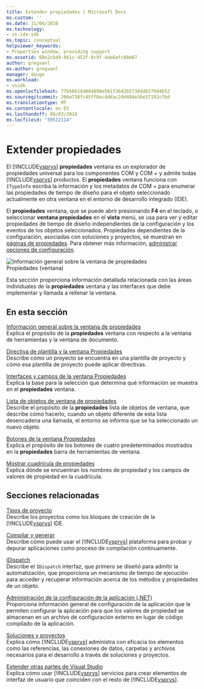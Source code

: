 ```yaml
---
title: Extender propiedades | Microsoft Docs
ms.custom: ''
ms.date: 11/04/2016
ms.technology:
- vs-ide-sdk
ms.topic: conceptual
helpviewer_keywords:
- Properties window, providing support
ms.assetid: 68e2cbd4-861c-453f-8c9f-4ab6afc80e67
author: gregvanl
ms.author: gregvanl
manager: douge
ms.workload:
- vssdk
ms.openlocfilehash: 77b5861dd084098e561f3642b5738dd0279d4b52
ms.sourcegitcommit: 206e738fc45ff8ec4ddac2dd484e5be37192cfbd
ms.translationtype: MT
ms.contentlocale: es-ES
ms.lasthandoff: 08/03/2018
ms.locfileid: "39512114"
---
```

# <a name="extend-properties"></a>Extender propiedades
El [!INCLUDE[vsprvs](../../code-quality/includes/vsprvs_md.md)] **propiedades** ventana es un explorador de propiedades universal para los componentes COM y COM + y admite todas [!INCLUDE[vsprvs](../../code-quality/includes/vsprvs_md.md)] productos. El **propiedades** ventana funciona con `ITypeInfo` escriba la información y los metadatos de COM + para enumerar las propiedades de tiempo de diseño para el objeto seleccionado actualmente en otra ventana en el entorno de desarrollo integrado (IDE).  
  
 El **propiedades** ventana, que se puede abrir presionando **F4** en el teclado, o seleccionar **ventana propiedades** en el **vista** menú, se usa para ver y editar propiedades de tiempo de diseño independientes de la configuración y los eventos de los objetos seleccionados. Propiedades dependientes de la configuración, asociadas con soluciones y proyectos, se muestran en [páginas de propiedades](../../extensibility/internals/property-pages.md). Para obtener más información, [administrar opciones de configuración](../../extensibility/internals/managing-configuration-options.md).  
  
 ![Información general sobre la ventana de propiedades](../../extensibility/internals/media/vspropertieswindow.png "vsPropertiesWindow")  
Propiedades (ventana)  
  
 Esta sección proporciona información detallada relacionada con las áreas individuales de la **propiedades** ventana y las interfaces que debe implementar y llamada a rellenar la ventana.  
  
## <a name="in-this-section"></a>En esta sección  
 [Información general sobre la ventana de propiedades](../../extensibility/internals/properties-window-overview.md)  
 Explica el propósito de la **propiedades** ventana con respecto a la ventana de herramientas y la ventana de documento.  
  
 [Directiva de plantilla y la ventana Propiedades](../../extensibility/internals/template-policy-and-the-properties-window.md)  
 Describe cómo un proyecto se encuentra en una plantilla de proyecto y cómo esa plantilla de proyecto puede aplicar directivas.  
  
 [Interfaces y campos de la ventana Propiedades](../../extensibility/internals/properties-window-fields-and-interfaces.md)  
 Explica la base para la selección que determina qué información se muestra en el **propiedades** ventana.  
  
 [Lista de objetos de ventana de propiedades](../../extensibility/internals/properties-window-object-list.md)  
 Describe el propósito de la **propiedades** lista de objetos de ventana, que describe cómo hacerlo, cuando un objeto diferente de esta lista desencadena una llamada, el entorno se informa que se ha seleccionado un nuevo objeto.  
  
 [Botones de la ventana Propiedades](../../extensibility/internals/properties-window-buttons.md)  
 Explica el propósito de los botones de cuatro predeterminados mostrados en la **propiedades** barra de herramientas de ventana.  
  
 [Mostrar cuadrícula de propiedades](../../extensibility/internals/properties-display-grid.md)  
 Explica dónde se encuentran los nombres de propiedad y los campos de valores de propiedad en la cuadrícula.  
  
## <a name="related-sections"></a>Secciones relacionadas  
 [Tipos de proyecto](../../extensibility/internals/project-types.md)  
 Describe los proyectos como los bloques de creación de la [!INCLUDE[vsprvs](../../code-quality/includes/vsprvs_md.md)] IDE.  
  
 [Compilar y generar](../../ide/compiling-and-building-in-visual-studio.md)  
 Describe cómo puede usar el [!INCLUDE[vsprvs](../../code-quality/includes/vsprvs_md.md)] plataforma para probar y depurar aplicaciones como proceso de compilación continuamente.  
  
 [IDispatch](/previous-versions/windows/desktop/api/oaidl/nn-oaidl-idispatch)  
 Describe el `IDispatch` interfaz, que primero se diseñó para admitir la automatización, que proporciona un mecanismo de tiempo de ejecución para acceder y recuperar información acerca de los métodos y propiedades de un objeto.  
  
 [Administración de la configuración de la aplicación (.NET)](../../ide/managing-application-settings-dotnet.md)  
 Proporciona información general de configuración de la aplicación que le permiten configurar la aplicación para que los valores de propiedad se almacenan en un archivo de configuración externo en lugar de código compilado de la aplicación.  
  
 [Soluciones y proyectos](../../ide/solutions-and-projects-in-visual-studio.md)  
 Explica cómo [!INCLUDE[vsprvs](../../code-quality/includes/vsprvs_md.md)] administra con eficacia los elementos como las referencias, las conexiones de datos, carpetas y archivos necesarios para el desarrollo a través de soluciones y proyectos.  
  
 [Extender otras partes de Visual Studio](../../extensibility/extending-other-parts-of-visual-studio.md)  
 Explica cómo usar [!INCLUDE[vsprvs](../../code-quality/includes/vsprvs_md.md)] servicios para crear elementos de interfaz de usuario que coinciden con el resto de [!INCLUDE[vsprvs](../../code-quality/includes/vsprvs_md.md)].